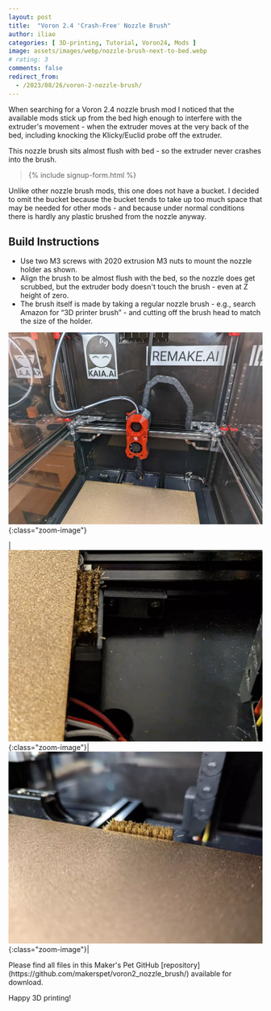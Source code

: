 ```yaml
---
layout: post
title:  "Voron 2.4 'Crash-Free' Nozzle Brush"
author: iliao
categories: [ 3D-printing, Tutorial, Voron24, Mods ]
image: assets/images/webp/nozzle-brush-next-to-bed.webp
# rating: 3
comments: false
redirect_from:
  - /2023/08/26/voron-2-nozzle-brush/
---
```

When searching for a Voron 2.4 nozzle brush mod I noticed that the available mods stick up from the bed high enough to interfere with the extruder's movement - when the extruder moves at the very back of the bed, including knocking the Klicky/Euclid probe off the extruder.

This nozzle brush sits almost flush with bed - so the extruder never crashes into the brush.

<blockquote>{% include signup-form.html %}</blockquote>

Unlike other nozzle brush mods, this one does not have a bucket. I decided to omit the bucket because the bucket tends to take up too much space that may be needed for other mods - and because under normal conditions there is hardly any plastic brushed from the nozzle anyway.

## Build Instructions

- Use two M3 screws with 2020 extrusion M3 nuts to mount the nozzle holder as shown.
- Align the brush to be almost flush with the bed, so the nozzle does get scrubbed, but the extruder body doesn't touch the brush - even at Z height of zero.
- The brush itself is made by taking a regular nozzle brush - e.g., search Amazon for “3D printer brush” - and cutting off the brush head to match the size of the holder.

![A Voron 2.4 with the "crash-free" nozzle brush mod](/assets/images/webp/pxl_20230825_075432974.webp 'A Voron 2.4 with the "crash-free" nozzle brush mod'){:class="zoom-image"}

|![Nozzle brush - view from the back](/assets/images/webp/nozzle-brush-mount.webp 'Nozzle brush - view from the back'){:class="zoom-image"}|![Nozzle brush - placement relative to the Euclid probe](/assets/images/webp/pxl_20230430_110139062.webp 'Nozzle brush - placement relative to the Euclid probe'){:class="zoom-image"}|

<p></p>
Please find all files in this Maker's Pet GitHub [repository](https://github.com/makerspet/voron2_nozzle_brush/) available for download.

Happy 3D printing!